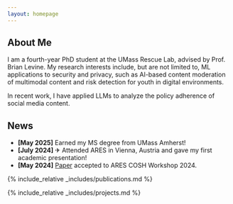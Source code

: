 ```yaml
---
layout: homepage
---
```


## About Me

I am a fourth-year PhD student at the UMass Rescue Lab, advised by Prof. Brian Levine. My research interests include, but are not limited to, ML applications to security and privacy, such as AI-based content moderation of multimodal content and risk detection for youth in digital environments. 

In recent work, I have applied LLMs to analyze the policy adherence of social media content.

<!-- ## Research Interests

- **Computer Vision:** image recognition, image generation, video captioning
- **Machine Learning:** meta-learning, incremental learning, transfer learning -->

## News
- **[May 2025]** Earned my MS degree from UMass Amherst!
- **[July 2024]** ✈ Attended ARES in Vienna, Austria and gave my first academic presentation!
- **[May 2024]** [Paper](https://dl.acm.org/doi/10.1145/3664476.3670907) accepted to ARES COSH Workshop 2024.

{% include_relative _includes/publications.md %}

{% include_relative _includes/projects.md %}

<!-- {% include_relative _includes/services.md %} -->
